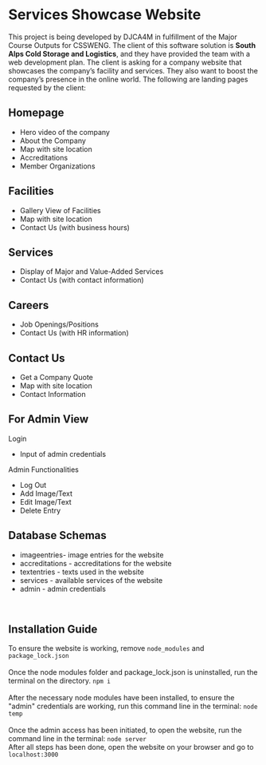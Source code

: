 
# Services Showcase Website 

This project is being developed by DJCA4M in fulfillment of the Major Course Outputs for CSSWENG. 
The client of this software solution is **South Alps Cold Storage and Logistics**, and they have provided
the team with a web development plan. The client is asking for a company website that showcases the company’s 
facility and services. They also want to boost the company’s presence in the online world. 
The following are landing pages requested by the client: <br>

## Homepage
+ Hero video of the company
+ About the Company
+ Map with site location
+ Accreditations
+ Member Organizations

## Facilities
+ Gallery View of Facilities
+ Map with site location
+ Contact Us (with business hours)

## Services
+ Display of Major and Value-Added Services
+ Contact Us (with contact information)

## Careers
+ Job Openings/Positions
+ Contact Us (with HR information)

## Contact Us
+ Get a Company Quote
+ Map with site location
+ Contact Information

## For Admin View

Login
+ Input of admin credentials

Admin Functionalities
+ Log Out
+ Add Image/Text
+ Edit Image/Text
+ Delete Entry

## Database Schemas
+ imageentries- image entries for the website
+ accreditations - accreditations for the website
+ textentries - texts used in the website
+ services - available services of the website
+ admin - admin credentials

<br>

## Installation Guide
To ensure the website is working, remove ```node_modules``` and ```package_lock.json```
<br><br>
Once the node modules folder and package_lock.json is uninstalled, run the terminal on the directory.
``` npm i ```
<br><br>
After the necessary node modules have been installed, to ensure the "admin" credentials are working, run this command line in the terminal:
``` node temp ```
<br><br>
Once the admin access has been initiated, to open the website, run the command line in the terminal:
``` node server ```
<br>After all steps has been done, open the website on your browser and go to  ``` localhost:3000 ```
